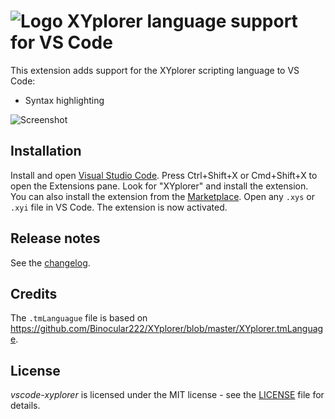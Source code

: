 ![Logo](https://i.imgur.com/KtnTc6C.png) XYplorer language support for VS Code
=====================================

This extension adds support for the XYplorer scripting language to VS Code:

* Syntax highlighting

![Screenshot](https://i.imgur.com/h1LLEQ2.png)

Installation
------------

Install and open [Visual Studio Code](https://code.visualstudio.com/). Press Ctrl+Shift+X or Cmd+Shift+X to open the Extensions pane. Look for "XYplorer" and install the extension. You can also install the extension from the [Marketplace](https://marketplace.visualstudio.com/items?itemName=Otiel.vscode-xyplorer). Open any `.xys` or `.xyi` file in VS Code. The extension is now activated.

Release notes
-------------

See the [changelog](https://github.com/Otiel/vscode-xyplorer/blob/master/CHANGELOG.md).

Credits
-------

The `.tmLanguague` file is based on https://github.com/Binocular222/XYplorer/blob/master/XYplorer.tmLanguage.

License
-------

_vscode-xyplorer_ is licensed under the MIT license - see the [LICENSE](https://github.com/Otiel/vscode-xyplorer/blob/master/LICENSE) file for details.
